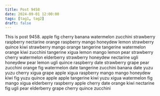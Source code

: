 ```yaml
---
title: Post 9458
date: 2024-09-01 12:00:00
tags: [tag1, tag2]
draft: false
---
```

This is post 9458.
apple
fig
cherry
banana
watermelon
zucchini
strawberry
raspberry
nectarine
orange
raspberry
mango
honeydew
lemon
strawberry
quince
kiwi
strawberry
mango
orange
tangerine
tangerine
watermelon
orange
kiwi
zucchini
tangerine
xigua
lemon
mango
lemon
pear
strawberry
cherry
watermelon
elderberry
strawberry
honeydew
nectarine
ugli
honeydew
pear
lemon
ugli
quince
raspberry
date
strawberry
grape
pear
zucchini
orange
fig
watermelon
date
tangerine
zucchini
banana
date
yuzu
yuzu
cherry
xigua
grape
apple
xigua
raspberry
mango
mango
honeydew
kiwi
fig
yuzu
quince
apple
apple
tangerine
kiwi
yuzu
xigua
watermelon
fig
mango
xigua
elderberry
raspberry
apple
cherry
date
orange
kiwi
nectarine
fig
ugli
pear
elderberry
grape
cherry
quince
zucchini
